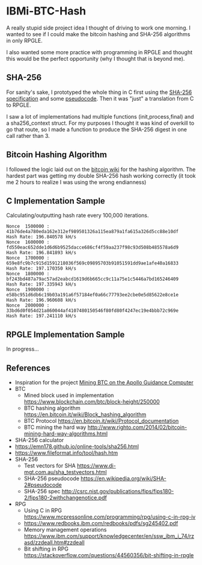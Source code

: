 # IBMi-BTC-Hash


A really stupid side project idea I thought of driving to work one morning. I wanted to see if I could make the bitcoin hashing and SHA-256 algorithms in only RPGLE.

I also wanted some more practice with programming in RPGLE and thought this would be the perfect opportunity (why I thought that is beyond me).


## SHA-256
For sanity's sake, I prototyped the whole thing in C first using the 
[SHA-256 specification](http://csrc.nist.gov/publications/fips/fips180-2/fips180-2withchangenotice.pdf)
and some [pseudocode](https://en.wikipedia.org/wiki/SHA-2#pseudocode). Then it was "just" a translation from C to RPGLE.


I saw a lot of implementations had multiple functions (init,process,final) and a sha256_context struct. 
For my purposes I thought it was kind of overkill to go that route, so I made a function
to produce the SHA-256 digest in one call rather than 3.


## Bitcoin Hashing Algorithm
I followed the logic laid out on the [bitcoin wiki](https://en.bitcoin.it/wiki/Block_hashing_algorithm) for the
hashing algorithm. The hardest part was getting my double SHA-256 hash working correctly 
(it took me 2 hours to realize I was using the wrong endianness)


## C Implementation Sample
Calculating/outputting hash rate every 100,000 iterations.

```
Nonce  1500000 : 41b76de4a780eda162e312ef989501326a115ea879a1fa615a326d5cc88e10df    Hash Rate: 196.840578 kH/s
Nonce  1600000 : fd550eac652dde1d6d6b9525dacce686cf4f59aa237f98c93d508b485578a6d9    Hash Rate: 196.841893 kH/s
Nonce  1700000 : 659e8fc9b7c915d1591218036f569c09895703b91051591dd9ae1afe40a16833    Hash Rate: 197.170350 kH/s
Nonce  1800000 : bf243bd487a79ac57ad2eabcd1619d6b665cc9c11a75e1c5446a7bd165246409    Hash Rate: 197.335943 kH/s
Nonce  1900000 : e58bc951d6db6c19b03a191a6f57184ef0a66c77793ee2cbe0e5d85622e8ce1e    Hash Rate: 196.960608 kH/s
Nonce  2000000 : 33bd6d0f054d21a860044af4107480150546f80fd80f4247ec19e4bbb72c969e    Hash Rate: 197.241110 kH/s
```


## RPGLE Implementation Sample
In progress...


## References
* Inspiration for the project [Mining BTC on the Apollo Guidance Computer](http://www.righto.com/2019/07/bitcoin-mining-on-apollo-guidance.html)
* BTC
  * Mined block used in implementation https://www.blockchain.com/btc/block-height/250000
  * BTC hashing algorithm https://en.bitcoin.it/wiki/Block_hashing_algorithm
  * BTC Protocol https://en.bitcoin.it/wiki/Protocol_documentation
  * BTC mining the hard way http://www.righto.com/2014/02/bitcoin-mining-hard-way-algorithms.html
* SHA-256 calculator
 * https://emn178.github.io/online-tools/sha256.html
 * https://www.fileformat.info/tool/hash.htm
* SHA-256
  * Test vectors for SHA https://www.di-mgt.com.au/sha_testvectors.html
  * SHA-256 pseudocode https://en.wikipedia.org/wiki/SHA-2#pseudocode
  * SHA-256 spec http://csrc.nist.gov/publications/fips/fips180-2/fips180-2withchangenotice.pdf
* RPG
  * Using C in RPG https://www.mcpressonline.com/programming/rpg/using-c-in-rpg-iv
  * https://www.redbooks.ibm.com/redbooks/pdfs/sg245402.pdf
  * Memory management operations https://www.ibm.com/support/knowledgecenter/en/ssw_ibm_i_74/rzasd/zzdeall.htm#zzdeall
  * Bit shifting in RPG https://stackoverflow.com/questions/44560356/bit-shifting-in-rpgle